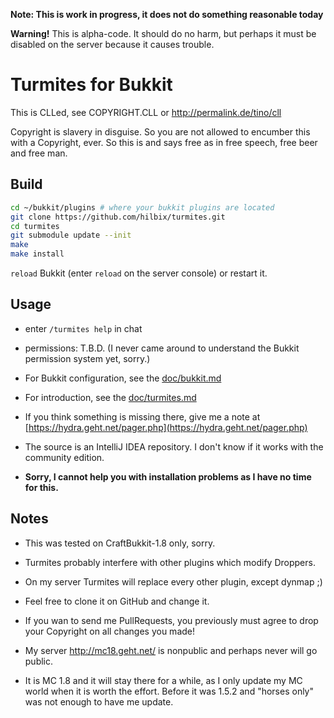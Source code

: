 **Note: This is work in progress, it does not do something reasonable today**

**Warning!**  This is alpha-code.  It should do no harm, but perhaps it must be disabled on the server because it causes trouble.


Turmites for Bukkit
===================

This is CLLed, see COPYRIGHT.CLL or http://permalink.de/tino/cll

Copyright is slavery in disguise.  So you are not allowed to encumber this with a Copyright, ever.
So this is and says free as in free speech, free beer and free man.


Build
-----

```bash
cd ~/bukkit/plugins # where your bukkit plugins are located
git clone https://github.com/hilbix/turmites.git
cd turmites
git submodule update --init
make
make install
```

`reload` Bukkit (enter `reload` on the server console) or restart it.


Usage
-----

- enter `/turmites help` in chat

- permissions: T.B.D. (I never came around to understand the Bukkit permission system yet, sorry.)

- For Bukkit configuration, see the [doc/bukkit.md](doc/bukkit.md)

- For introduction, see the [doc/turmites.md](doc/turmites.md)

- If you think something is missing there, give me a note at [https://hydra.geht.net/pager.php](https://hydra.geht.net/pager.php)

- The source is an IntelliJ IDEA repository.  I don't know if it works with the community edition.

- **Sorry, I cannot help you with installation problems as I have no time for this.**


Notes
-----

- This was tested on CraftBukkit-1.8 only, sorry.

- Turmites probably interfere with other plugins which modify Droppers.

- On my server Turmites will replace every other plugin, except dynmap ;)

- Feel free to clone it on GitHub and change it.

- If you wan to send me PullRequests, you previously must agree to drop your Copyright on all changes you made!

- My server http://mc18.geht.net/ is nonpublic and perhaps never will go public.

- It is MC 1.8 and it will stay there for a while, as I only update my MC world when it is worth the effort.  Before it was 1.5.2 and "horses only" was not enough to have me update.

